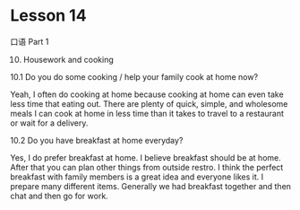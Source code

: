 # Lesson 14

口语 Part 1

10. Housework and cooking

10.1  Do you do some cooking / help your family cook at home now?

Yeah, I often do cooking at home because cooking at home can even take less time that eating out. There are plenty of quick, simple, and wholesome meals I can cook at home in less time than it takes to travel to a restaurant or wait for a delivery.

10.2 Do you have breakfast at home everyday?

Yes, I do prefer breakfast at home. I believe breakfast should be at home. After that you can plan other things from outside restro. I think the perfect breakfast with family members is a great idea and everyone likes it. I prepare many different items. Generally we had breakfast together and then  chat and then go for work. 